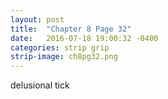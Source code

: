 ```yaml
---
layout: post
title:  "Chapter 8 Page 32"
date:   2016-07-18 19:00:32 -0400
categories: strip grip
strip-image: ch8pg32.png
---
```

delusional tick  
